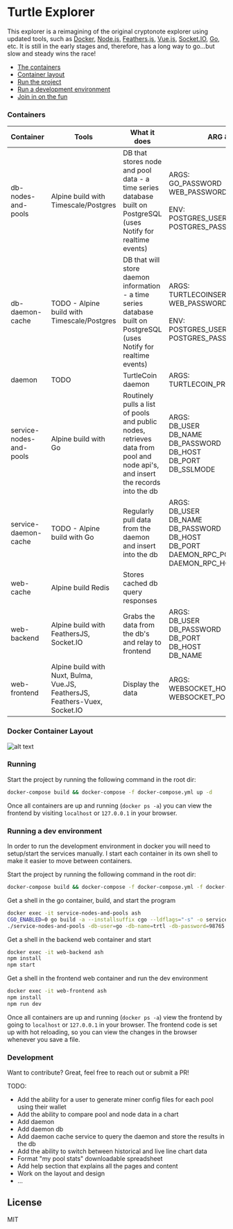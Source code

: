 # Turtle Explorer

This explorer is a reimagining of the original cryptonote explorer using updated tools, such as [Docker](https://www.docker.com/), [Node.js](https://nodejs.org), [Feathers.js](https://feathersjs.com/), [Vue.js](https://vuejs.org/), [Socket.IO](https://socket.io/), [Go](https://golang.org/), etc. It is still in the early stages and, therefore, has a long way to go...but slow and steady wins the race!

- [The containers](#containers)
- [Container layout](#docker-container-layout)
- [Run the project](#running)
- [Run a development environment](#running-a-dev-environment)
- [Join in on the fun](#development)

### Containers
| Container | Tools | What it does | ARG & ENV |
| ------ | ------ | ------ | ------ |
| db-nodes-and-pools | Alpine build with Timescale/Postgres | DB that stores node and pool data - a time series database built on PostgreSQL (uses Notify for realtime events) | ARGS:<br/>GO_PASSWORD<br/>WEB_PASSWORD<br/><br/>ENV:<br/>POSTGRES_USER<br/>POSTGRES_PASSWORD |
| db-daemon-cache | TODO - Alpine build with Timescale/Postgres | DB that will store daemon information - a time series database built on PostgreSQL (uses Notify for realtime events) | ARGS:<br/>TURTLECOINSERVICE_PASSWORD<br/>WEB_PASSWORD<br/><br/>ENV:<br/>POSTGRES_USER<br/>POSTGRES_PASSWORD |
| daemon | TODO | TurtleCoin daemon | ARGS:<br/>TURTLECOIN_PROGRAM |
| service-nodes-and-pools | Alpine build with Go | Routinely pulls a list of pools and public nodes, retrieves data from pool and node api's, and insert the records into the db | ARGS:<br/>DB_USER<br/>DB_NAME<br/>DB_PASSWORD<br/>DB_HOST<br/>DB_PORT<br/>DB_SSLMODE |
| service-daemon-cache | TODO - Alpine build with Go | Regularly pull data from the daemon and insert into the db | ARGS:<br/>DB_USER<br/>DB_NAME<br/>DB_PASSWORD<br/>DB_HOST<br/>DB_PORT<br/>DAEMON_RPC_PORT<br/>DAEMON_RPC_HOST |
| web-cache | Alpine build Redis | Stores cached db query responses |
| web-backend | Alpine build with FeathersJS, Socket.IO | Grabs the data from the db's and relay to frontend | ARGS:<br/>DB_USER<br/>DB_PASSWORD<br/>DB_PORT<br/>DB_HOST<br/>DB_NAME |
| web-frontend | Alpine build with Nuxt, Bulma, Vue.JS, FeathersJS, Feathers-Vuex, Socket.IO | Display the data | ARGS:<br/>WEBSOCKET_HOST<br/>WEBSOCKET_PORT |

### Docker Container Layout
![alt text](https://raw.githubusercontent.com/andrewnk/turtle-explorer/master/docker-layout.png "Docker Container Layout")

### Running
Start the project by running the following command in the root dir:
```sh
docker-compose build && docker-compose -f docker-compose.yml up -d
```
Once all containers are up and running (``docker ps -a``) you can view the frontend by visiting `localhost` or `127.0.0.1` in your browser.

### Running a dev environment
In order to run the development environment in docker you will need to setup/start the services manually. I start each container in its own shell to make it easier to move between containers.

Start the project by running the following command in the root dir:
```sh
docker-compose build && docker-compose -f docker-compose.yml -f docker-compose.dev.yml up -d
```

Get a shell in the go container, build, and start the program

```sh
docker exec -it service-nodes-and-pools ash
CGO_ENABLED=0 go build -a --installsuffix cgo --ldflags="-s" -o service-nodes-and-pools
./service-nodes-and-pools -db-user=go -db-name=trtl -db-password=98765 -db-host=db-nodes-and-pools -db-port=5432 -db-ssl-mode=disable
```

Get a shell in the backend web container and start
```sh
docker exec -it web-backend ash
npm install
npm start
```

Get a shell in the frontend web container and run the dev environment
```sh
docker exec -it web-frontend ash
npm install
npm run dev
```

Once all containers are up and running (`docker ps -a`) view the frontend by going to `localhost` or `127.0.0.1` in your browser. The frontend code is set up with hot reloading, so you can view the changes in the browser whenever you save a file.

### Development
Want to contribute? Great, feel free to reach out or submit a PR! 

TODO:
 - Add the ability for a user to generate miner config files for each pool using their wallet
 - Add the ability to compare pool and node data in a chart
 - Add daemon
 - Add daemon db
 - Add daemon cache service to query the daemon and store the results in the db
 - Add the ability to switch between historical and live line chart data
 - Format "my pool stats" downloadable spreadsheet
 - Add help section that explains all the pages and content
 - Work on the layout and design
 - ...

License
----
MIT